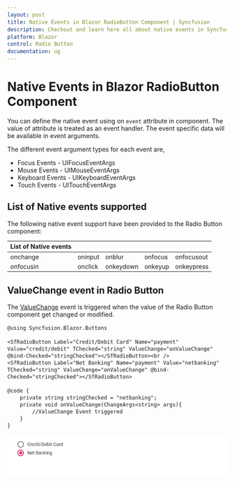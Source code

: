 ```yaml
---
layout: post
title: Native Events in Blazor RadioButton Component | Syncfusion
description: Checkout and learn here all about native events in Syncfusion Blazor RadioButton component and more.
platform: Blazor
control: Radio Button
documentation: ug
---
```


# Native Events in Blazor RadioButton Component

You can define the native event using on `event` attribute in component. The value of attribute is treated as an event handler. The event specific data will be available in event arguments.

The different event argument types for each event are,

* Focus Events - UIFocusEventArgs
* Mouse Events - UIMouseEventArgs
* Keyboard Events - UIKeyboardEventArgs
* Touch Events - UITouchEventArgs

## List of Native events supported

The following native event support have been provided to the Radio Button component:

| List of Native events |  |  | | |
| --- | --- | --- | --- | --- |
| onchange | oninput | onblur | onfocus | onfocusout |
|onfocusin|onclick|onkeydown|onkeyup|onkeypress |

## ValueChange event in Radio Button

The [ValueChange](https://help.syncfusion.com/cr/blazor/Syncfusion.Blazor.Buttons.SfRadioButton-1.html#Syncfusion_Blazor_Buttons_SfRadioButton_1_ValueChange) event is triggered when the value of the Radio Button component get changed or modified.

```cshtml
@using Syncfusion.Blazor.Buttons

<SfRadioButton Label="Credit/Debit Card" Name="payment" Value="credit/debit" TChecked="string" ValueChange="onValueChange" @bind-Checked="stringChecked"></SfRadioButton><br />
<SfRadioButton Label="Net Banking" Name="payment" Value="netbanking" TChecked="string" ValueChange="onValueChange" @bind-Checked="stringChecked"></SfRadioButton>

@code {
    private string stringChecked = "netbanking";
    private void onValueChange(ChangeArgs<string> args){
        //ValueChange Event triggered
    }
}

```

![Blazor RadioButton with Native Event](./images/blazor-radiobutton-native-event.png)

